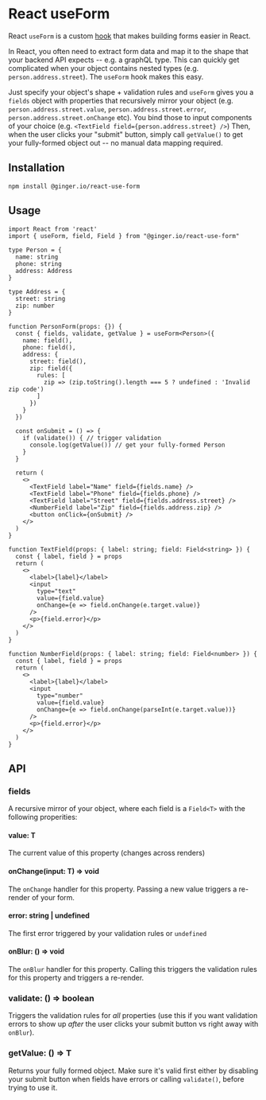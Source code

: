 # React useForm

React `useForm` is a custom [hook](https://reactjs.org/docs/hooks-intro.html) that makes building forms easier in React.

In React, you often need to extract form data and map it to the shape that your backend API expects -- e.g. a graphQL type. This can quickly get complicated when your object contains nested types (e.g. `person.address.street`). The `useForm` hook makes this easy.

Just specify your object's shape + validation rules and `useForm` gives you a `fields` object with properties that recursively mirror your object (e.g. `person.address.street.value`, `person.address.street.error`, `person.address.street.onChange` etc). You bind those to input components of your choice (e.g. `<TextField field={person.address.street} />`) Then, when the user clicks your "submit" button, simply call `getValue()` to get your fully-formed object out -- no manual data mapping required.

## Installation

`npm install @ginger.io/react-use-form`

## Usage

```TSX
import React from 'react'
import { useForm, field, Field } from "@ginger.io/react-use-form"

type Person = {
  name: string
  phone: string
  address: Address
}

type Address = {
  street: string
  zip: number
}

function PersonForm(props: {}) {
  const { fields, validate, getValue } = useForm<Person>({
    name: field(),
    phone: field(),
    address: {
      street: field(),
      zip: field({
        rules: [
          zip => (zip.toString().length === 5 ? undefined : 'Invalid zip code')
        ]
      })
    }
  })

  const onSubmit = () => {
    if (validate()) { // trigger validation
      console.log(getValue()) // get your fully-formed Person
    }
  }

  return (
    <>
      <TextField label="Name" field={fields.name} />
      <TextField label="Phone" field={fields.phone} />
      <TextField label="Street" field={fields.address.street} />
      <NumberField label="Zip" field={fields.address.zip} />
      <button onClick={onSubmit} />
    </>
  )
}

function TextField(props: { label: string; field: Field<string> }) {
  const { label, field } = props
  return (
    <>
      <label>{label}</label>
      <input
        type="text"
        value={field.value}
        onChange={e => field.onChange(e.target.value)}
      />
      <p>{field.error}</p>
    </>
  )
}

function NumberField(props: { label: string; field: Field<number> }) {
  const { label, field } = props
  return (
    <>
      <label>{label}</label>
      <input
        type="number"
        value={field.value}
        onChange={e => field.onChange(parseInt(e.target.value))}
      />
      <p>{field.error}</p>
    </>
  )
}
```

## API

### fields

A recursive mirror of your object, where each field is a `Field<T>` with the following properities:

#### value: T

The current value of this property (changes across renders)

#### onChange<T>(input: T) => void

The `onChange` handler for this property. Passing a new value triggers a re-render of your form.

#### error: string | undefined

The first error triggered by your validation rules or `undefined`

#### onBlur: () => void

The `onBlur` handler for this property. Calling this triggers the validation rules for this property and triggers a re-render.

### validate: () => boolean

Triggers the validation rules for _all_ properties (use this if you want validation errors to show up _after_ the user clicks your submit button vs right away with `onBlur`).

### getValue: () => T

Returns your fully formed object. Make sure it's valid first either by disabling your submit button when fields have errors or calling `validate()`, before trying to use it.
